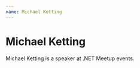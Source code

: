```yaml
---
name: Michael Ketting
---
```


# Michael Ketting

Michael Ketting is a speaker at .NET Meetup events.

